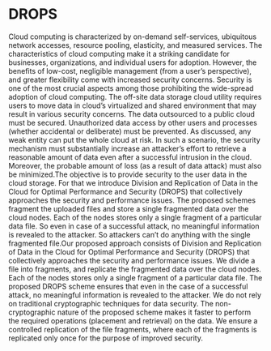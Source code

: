 # DROPS
Cloud computing is characterized by on-demand self-services, ubiquitous network
accesses, resource pooling, elasticity, and measured services. The characteristics of
cloud computing make it a striking candidate for businesses, organizations, and
individual users for adoption. However, the benefits of low-cost, negligible
management (from a user’s perspective), and greater flexibility come with increased
security concerns. Security is one of the most crucial aspects among those prohibiting
the wide-spread adoption of cloud computing. The off-site data storage cloud utility
requires users to move data in cloud’s virtualized and shared environment that may
result in various security concerns. The data outsourced to a public cloud must be
secured. Unauthorized data access by other users and processes (whether accidental or
deliberate) must be prevented. As discussed, any weak entity can put the whole cloud
at risk. In such a scenario, the security mechanism must substantially increase an
attacker’s effort to retrieve a reasonable amount of data even after a successful
intrusion in the cloud. Moreover, the probable amount of loss (as a result of data
attack) must also be minimized.The objective is to provide security to the user data in the cloud storage. For that
we introduce Division and Replication of Data in the Cloud for Optimal Performance
and Security (DROPS) that collectively approaches the security and performance
issues. The proposed schemes fragment the uploaded files and store a single
fragmented data over the cloud nodes. Each of the nodes stores only a single fragment
of a particular data file. So even in case of a successful attack, no meaningful
information is revealed to the attacker. So attackers can’t do anything with the single
fragmented file.Our proposed approach consists of Division and Replication of Data in the Cloud for Optimal Performance and Security (DROPS) that collectively approaches the security and performance issues. We divide a file into fragments, and replicate the fragmented data over the cloud nodes. Each of the nodes stores only a single fragment of a particular data file. The proposed DROPS scheme ensures that even in the case of a successful attack, no meaningful information is revealed to the attacker. We do not rely on traditional cryptographic techniques for data security. The non-cryptographic nature of the proposed scheme makes it faster to perform the required operations (placement and retrieval) on the data.  We ensure a controlled replication of the file fragments, where each of the fragments is replicated only once for the purpose of improved security.
